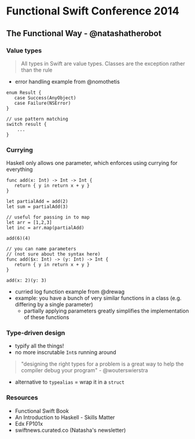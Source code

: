 # Functional Swift Conference 2014
## The Functional Way - @natashatherobot

### Value types
> All types in Swift are value types. Classes are the exception rather than the rule
- error handling example from @nomothetis

```
enum Result {
   case Success(AnyObject)
   case Failure(NSError) 
}

// use pattern matching
switch result {
    ...
}
```

### Currying
Haskell only allows one parameter, which enforces using currying for everything

```
func add(x: Int) -> Int -> Int {
   return { y in return x + y } 
}

let partialAdd = add(2)
let sum = partialAdd(3)

// useful for passing in to map
let arr = [1,2,3]
let inc = arr.map(partialAdd)

add(6)(4)

// you can name parameters
// (not sure about the syntax here)
func add($x: Int) -> (y: Int) -> Int {
   return { y in return x + y } 
}

add(x: 2)(y: 3)
```

- curried log function example from @drewag
- example: you have a bunch of very similar functions in a class (e.g. differing by a single parameter)
    - partially applying parameters greatly simplifies the implementation of these functions

### Type-driven design

- typify all the things!
- no more inscrutable `Int`s running around

> "designing the right types for a problem is a great way to help the compiler debug your program" - @wouterswierstra

- alternative to `typealias` = wrap it in a `struct`

### Resources

- Functional Swift Book
- An Introduction to Haskell - Skills Matter
- Edx FP101x 
- swiftnews.curated.co (Natasha's newsletter)







